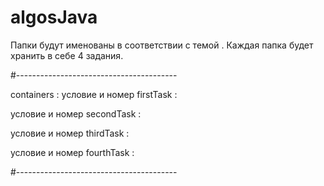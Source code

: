 # algosJava
Папки будут именованы в соответствии с темой .
Каждая папка будет хранить в себе 4 задания.

#----------------------------------------

containers :
условие и номер firstTask : 


условие и номер secondTask :



условие и номер thirdTask :



условие и номер fourthTask :




#----------------------------------------




